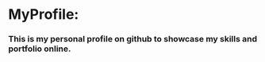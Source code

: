 # MyProfile: 
### This is my personal profile on github to showcase my skills and portfolio online.


